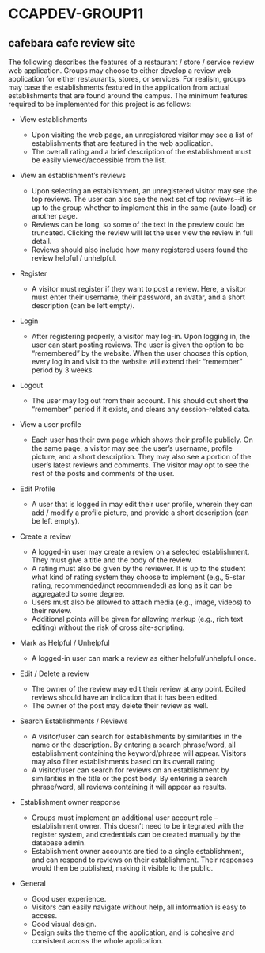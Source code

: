# CCAPDEV-GROUP11
## cafebara cafe review site

The following describes the features of a restaurant / store / service review web application. Groups may choose to either develop a review web application for either restaurants, stores, or services. For realism, groups may base the establishments featured in the application from actual establishments that are found around the campus. The minimum features required to be implemented for this project is as follows:
- View establishments
  - Upon visiting the web page, an unregistered visitor may see a list of establishments that are featured in the web application.
  - The overall rating and a brief description of the establishment must be easily viewed/accessible from the list.
  
- View an establishment’s reviews
  - Upon selecting an establishment, an unregistered visitor may see the top reviews. The user can also see the next set of top reviews--it is up to the group whether to implement this in the same (auto-load) or another page.
  - Reviews can be long, so some of the text in the preview could be truncated. Clicking the review will let the user view the review in full detail.
  - Reviews should also include how many registered users found the review helpful / unhelpful.
- Register
  - A visitor must register if they want to post a review. Here, a visitor must
enter their username, their password, an avatar, and a short description
(can be left empty).
- Login
  - After registering properly, a visitor may log-in. Upon logging in, the user
can start posting reviews. The user is given the option to be “remembered” by the website. When the user chooses this option, every log in and visit to the website will extend their “remember” period by 3 weeks.
- Logout
  - The user may log out from their account. This should cut short the
“remember” period if it exists, and clears any session-related data.
- View a user profile
  - Each user has their own page which shows their profile publicly. On the
same page, a visitor may see the user’s username, profile picture, and a short description. They may also see a portion of the user’s latest reviews and comments. The visitor may opt to see the rest of the posts and comments of the user.
- Edit Profile
  - A user that is logged in may edit their user profile, wherein they can add / modify a profile picture, and provide a short description (can be left
empty).
- Create a review
  - A logged-in user may create a review on a selected establishment. They
must give a title and the body of the review.
  - A rating must also be given by the reviewer. It is up to the student what
kind of rating system they choose to implement (e.g., 5-star rating, recommended/not recommended) as long as it can be aggregated to some degree.
  - Users must also be allowed to attach media (e.g., image, videos) to their review.
  - Additional points will be given for allowing markup (e.g., rich text editing) without the risk of cross site-scripting.
- Mark as Helpful / Unhelpful
  - A logged-in user can mark a review as either helpful/unhelpful once.
- Edit / Delete a review
  - The owner of the review may edit their review at any point. Edited reviews should have an indication that it has been edited.
  - The owner of the post may delete their review as well.
- Search Establishments / Reviews
  - A visitor/user can search for establishments by similarities in the name
or the description. By entering a search phrase/word, all establishment containing the keyword/phrase will appear. Visitors may also filter establishments based on its overall rating
  - A visitor/user can search for reviews on an establishment by similarities in the title or the post body. By entering a search phrase/word, all reviews containing it will appear as results.
- Establishment owner response
  - Groups must implement an additional user account role – establishment
owner. This doesn’t need to be integrated with the register system, and
credentials can be created manually by the database admin.
  - Establishment owner accounts are tied to a single establishment, and can respond to reviews on their establishment. Their responses would then be
published, making it visible to the public.
- General
  - Good user experience.
  - Visitors can easily navigate without help, all information is easy to access.
  - Good visual design.
  - Design suits the theme of the application, and is cohesive and consistent across the whole application.
